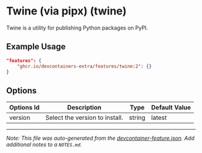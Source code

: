 
# Twine (via pipx) (twine)

Twine is a utility for publishing Python packages on PyPI.

## Example Usage

```json
"features": {
    "ghcr.io/devcontainers-extra/features/twine:2": {}
}
```

## Options

| Options Id | Description | Type | Default Value |
|-----|-----|-----|-----|
| version | Select the version to install. | string | latest |



---

_Note: This file was auto-generated from the [devcontainer-feature.json](devcontainer-feature.json).  Add additional notes to a `NOTES.md`._
